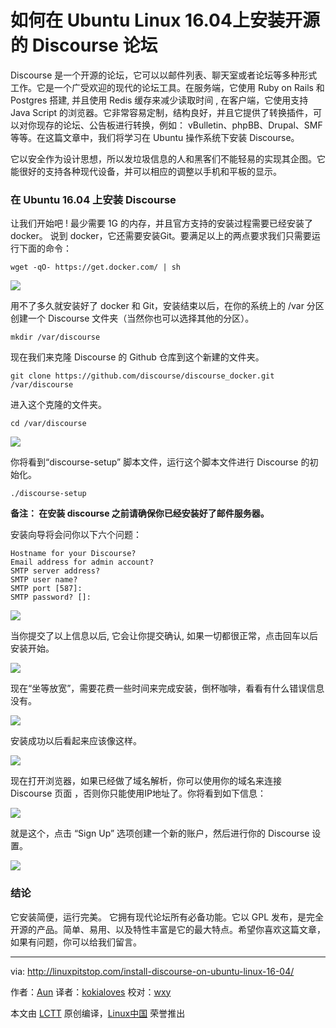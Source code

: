 如何在 Ubuntu Linux 16.04上安装开源的 Discourse 论坛
===============================================================================

Discourse 是一个开源的论坛，它可以以邮件列表、聊天室或者论坛等多种形式工作。它是一个广受欢迎的现代的论坛工具。在服务端，它使用 Ruby on Rails 和  Postgres 搭建,  并且使用 Redis 缓存来减少读取时间 , 在客户端，它使用支持 Java Script 的浏览器。它非常容易定制，结构良好，并且它提供了转换插件，可以对你现存的论坛、公告板进行转换，例如：  vBulletin、phpBB、Drupal、SMF 等等。在这篇文章中，我们将学习在 Ubuntu 操作系统下安装 Discourse。

它以安全作为设计思想，所以发垃圾信息的人和黑客们不能轻易的实现其企图。它能很好的支持各种现代设备，并可以相应的调整以手机和平板的显示。

### 在 Ubuntu 16.04 上安装 Discourse

让我们开始吧 ! 最少需要 1G 的内存，并且官方支持的安装过程需要已经安装了  docker。 说到 docker，它还需要安装Git。要满足以上的两点要求我们只需要运行下面的命令：

```
wget -qO- https://get.docker.com/ | sh
```

![](http://linuxpitstop.com/wp-content/uploads/2016/06/124.png)

用不了多久就安装好了 docker 和 Git，安装结束以后，在你的系统上的 /var 分区创建一个 Discourse 文件夹（当然你也可以选择其他的分区）。

```
mkdir /var/discourse 
```

现在我们来克隆 Discourse 的 Github  仓库到这个新建的文件夹。

```
git clone https://github.com/discourse/discourse_docker.git /var/discourse
```

进入这个克隆的文件夹。

```
cd /var/discourse
```

![](http://linuxpitstop.com/wp-content/uploads/2016/06/314.png)

你将看到“discourse-setup” 脚本文件，运行这个脚本文件进行 Discourse 的初始化。

```
./discourse-setup
```

**备注： 在安装 discourse 之前请确保你已经安装好了邮件服务器。**

安装向导将会问你以下六个问题：

```
Hostname for your Discourse?
Email address for admin account? 
SMTP server address? 
SMTP user name? 
SMTP port [587]:
SMTP password? []:
```

![](http://linuxpitstop.com/wp-content/uploads/2016/06/411.png)

当你提交了以上信息以后, 它会让你提交确认, 如果一切都很正常，点击回车以后安装开始。

![](http://linuxpitstop.com/wp-content/uploads/2016/06/511.png)

现在“坐等放宽”，需要花费一些时间来完成安装，倒杯咖啡，看看有什么错误信息没有。

![](http://linuxpitstop.com/wp-content/uploads/2016/06/610.png)

安装成功以后看起来应该像这样。

![](http://linuxpitstop.com/wp-content/uploads/2016/06/710.png)

现在打开浏览器，如果已经做了域名解析，你可以使用你的域名来连接 Discourse 页面 ，否则你只能使用IP地址了。你将看到如下信息：

![](http://linuxpitstop.com/wp-content/uploads/2016/06/85.png)

就是这个，点击 “Sign Up” 选项创建一个新的账户，然后进行你的 Discourse 设置。

![](http://linuxpitstop.com/wp-content/uploads/2016/06/106.png)

### 结论

它安装简便，运行完美。 它拥有现代论坛所有必备功能。它以 GPL 发布，是完全开源的产品。简单、易用、以及特性丰富是它的最大特点。希望你喜欢这篇文章，如果有问题，你可以给我们留言。

--------------------------------------------------------------------------------

via: http://linuxpitstop.com/install-discourse-on-ubuntu-linux-16-04/

作者：[Aun][a]
译者：[kokialoves](https://github.com/kokialoves)
校对：[wxy](https://github.com/wxy)

本文由 [LCTT](https://github.com/LCTT/TranslateProject) 原创编译，[Linux中国](https://linux.cn/) 荣誉推出

[a]: http://linuxpitstop.com/author/aun/









